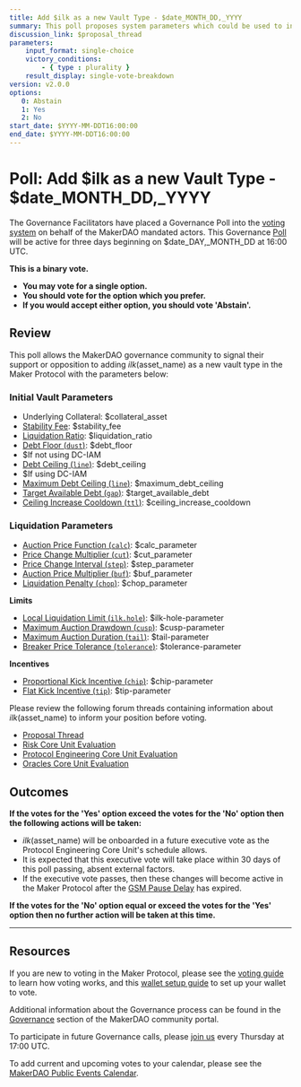 ```yaml
---
title: Add $ilk as a new Vault Type - $date_MONTH_DD,_YYYY
summary: This poll proposes system parameters which could be used to initialize $ilk as a new vault type.
discussion_link: $proposal_thread
parameters:
    input_format: single-choice
    victory_conditions:
        - { type : plurality }
    result_display: single-vote-breakdown
version: v2.0.0
options:
   0: Abstain
   1: Yes
   2: No
start_date: $YYYY-MM-DDT16:00:00
end_date: $YYYY-MM-DDT16:00:00
---
```

# Poll: Add $ilk as a new Vault Type - $date_MONTH_DD,_YYYY

The Governance Facilitators have placed a Governance Poll into the [voting system](https://vote.makerdao.com/polling) on behalf of the MakerDAO mandated actors. This Governance [Poll](https://community-development.makerdao.com/en/learn/governance/on-chain-gov) will be active for three days beginning on $date_DAY,_MONTH_DD at 16:00 UTC.

**This is a binary vote.**
- **You may vote for a single option.**
- **You should vote for the option which you prefer.**
- **If you would accept either option, you should vote 'Abstain'.**

## Review

This poll allows the MakerDAO governance community to signal their support or opposition to adding $ilk ($asset_name) as a new vault type in the Maker Protocol with the parameters below:

### Initial Vault Parameters

* Underlying Collateral: $collateral_asset
* [Stability Fee](https://manual.makerdao.com/parameter-index/vault-risk/param-stability-fee): $stability_fee
* [Liquidation Ratio](https://manual.makerdao.com/parameter-index/vault-risk/param-liquidation-ratio): $liquidation_ratio
* [Debt Floor (`dust`)](https://manual.makerdao.com/parameter-index/vault-risk/param-debt-floor): $debt_floor
* $If not using DC-IAM
* [Debt Ceiling (`line`)](https://manual.makerdao.com/parameter-index/vault-risk/param-debt-ceiling): $debt_ceiling
* $If using DC-IAM
* [Maximum Debt Ceiling (`line`)](https://manual.makerdao.com/module-index/module-dciam#maximum-debt-ceiling-line): $maximum_debt_ceiling
* [Target Available Debt (`gap`)](https://manual.makerdao.com/module-index/module-dciam#target-available-debt-gap): $target_available_debt
* [Ceiling Increase Cooldown (`ttl`)](https://manual.makerdao.com/module-index/module-dciam#ceiling-increase-cooldown-ttl): $ceiling_increase_cooldown

### Liquidation Parameters

* [Auction Price Function (`calc`)](https://manual.makerdao.com/parameter-index/collateral-auction/param-auction-price-function): $calc_parameter
* [Price Change Multiplier (`cut`)](https://manual.makerdao.com/parameter-index/collateral-auction/param-auction-price-function#exponential-stair-step): $cut_parameter
* [Price Change Interval (`step`)](https://manual.makerdao.com/parameter-index/collateral-auction/param-auction-price-function#exponential-stair-step): $step_parameter
* [Auction Price Multiplier (`buf`)](https://manual.makerdao.com/parameter-index/collateral-auction/param-auction-price-multiplier): $buf_parameter
* [Liquidation Penalty (`chop`)](https://manual.makerdao.com/parameter-index/vault-risk/param-liquidation-penalty): $chop_parameter

**Limits**

* [Local Liquidation Limit (`ilk.hole`)](https://manual.makerdao.com/parameter-index/collateral-auction/param-local-liquidation-limit): $ilk-hole-parameter
* [Maximum Auction Drawdown (`cusp`)](https://manual.makerdao.com/parameter-index/collateral-auction/param-max-auction-drawdown): $cusp-parameter
* [Maximum Auction Duration (`tail`)](https://manual.makerdao.com/parameter-index/collateral-auction/param-max-auction-duration): $tail-parameter
* [Breaker Price Tolerance (`tolerance`)](https://manual.makerdao.com/parameter-index/collateral-auction/param-breaker-price-tolerance): $tolerance-parameter

**Incentives**

* [Proportional Kick Incentive (`chip`)](https://manual.makerdao.com/parameter-index/collateral-auction/param-proportional-kick-incentive): $chip-parameter
* [Flat Kick Incentive (`tip`)](https://manual.makerdao.com/parameter-index/collateral-auction/param-flat-kick-incentive): $tip-parameter

Please review the following forum threads containing information about $ilk ($asset_name) to inform your position before voting.
* [Proposal Thread]($proposal_thread)
* [Risk Core Unit Evaluation]($risk_link)
* [Protocol Engineering Core Unit Evaluation]($pe_link)
* [Oracles Core Unit Evaluation]($oracles_link)

## Outcomes

**If the votes for the 'Yes' option exceed the votes for the 'No' option then the following actions will be taken:**
* $ilk ($asset_name) will be onboarded in a future executive vote as the Protocol Engineering Core Unit's schedule allows.
* It is expected that this executive vote will take place within 30 days of this poll passing, absent external factors.
* If the executive vote passes, then these changes will become active in the Maker Protocol after the [GSM Pause Delay](https://manual.makerdao.com/parameter-index/core/param-gsm-pause-delay) has expired.

**If the votes for the 'No' option equal or exceed the votes for the 'Yes' option then no further action will be taken at this time.**

---

## Resources

If you are new to voting in the Maker Protocol, please see the [voting guide](https://community-development.makerdao.com/en/learn/governance/how-voting-works/) to learn how voting works, and this [wallet setup guide](https://community-development.makerdao.com/en/learn/governance/voting-setup/) to set up your wallet to vote.

Additional information about the Governance process can be found in the [Governance](https://community-development.makerdao.com/en/learn/governance) section of the MakerDAO community portal.

To participate in future Governance calls, please [join us](https://github.com/makerdao/community/tree/master/governance/governance-and-risk-meetings) every Thursday at 17:00 UTC.

To add current and upcoming votes to your calendar, please see the [MakerDAO Public Events Calendar](https://calendar.google.com/calendar/embed?src=makerdao.com_3efhm2ghipksegl009ktniomdk%40group.calendar.google.com&ctz=UTC&mode=week&showCalendars=0&showPrint=0).
